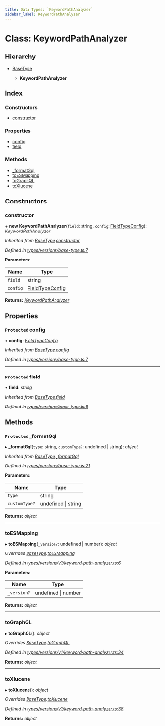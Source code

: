 ```yaml
---
title: Data Types: `KeywordPathAnalyzer`
sidebar_label: KeywordPathAnalyzer
---
```


# Class: KeywordPathAnalyzer

## Hierarchy

* [BaseType](basetype.md)

  * **KeywordPathAnalyzer**

## Index

### Constructors

* [constructor](keywordpathanalyzer.md#constructor)

### Properties

* [config](keywordpathanalyzer.md#protected-config)
* [field](keywordpathanalyzer.md#protected-field)

### Methods

* [_formatGql](keywordpathanalyzer.md#protected-_formatgql)
* [toESMapping](keywordpathanalyzer.md#toesmapping)
* [toGraphQL](keywordpathanalyzer.md#tographql)
* [toXlucene](keywordpathanalyzer.md#toxlucene)

## Constructors

###  constructor

\+ **new KeywordPathAnalyzer**(`field`: string, `config`: [FieldTypeConfig](../overview.md#fieldtypeconfig)): *[KeywordPathAnalyzer](keywordpathanalyzer.md)*

*Inherited from [BaseType](basetype.md).[constructor](basetype.md#constructor)*

*Defined in [types/versions/base-type.ts:7](https://github.com/terascope/teraslice/blob/0ae31df4/packages/data-types/src/types/versions/base-type.ts#L7)*

**Parameters:**

Name | Type |
------ | ------ |
`field` | string |
`config` | [FieldTypeConfig](../overview.md#fieldtypeconfig) |

**Returns:** *[KeywordPathAnalyzer](keywordpathanalyzer.md)*

## Properties

### `Protected` config

• **config**: *[FieldTypeConfig](../overview.md#fieldtypeconfig)*

*Inherited from [BaseType](basetype.md).[config](basetype.md#protected-config)*

*Defined in [types/versions/base-type.ts:7](https://github.com/terascope/teraslice/blob/0ae31df4/packages/data-types/src/types/versions/base-type.ts#L7)*

___

### `Protected` field

• **field**: *string*

*Inherited from [BaseType](basetype.md).[field](basetype.md#protected-field)*

*Defined in [types/versions/base-type.ts:6](https://github.com/terascope/teraslice/blob/0ae31df4/packages/data-types/src/types/versions/base-type.ts#L6)*

## Methods

### `Protected` _formatGql

▸ **_formatGql**(`type`: string, `customType?`: undefined | string): *object*

*Inherited from [BaseType](basetype.md).[_formatGql](basetype.md#protected-_formatgql)*

*Defined in [types/versions/base-type.ts:21](https://github.com/terascope/teraslice/blob/0ae31df4/packages/data-types/src/types/versions/base-type.ts#L21)*

**Parameters:**

Name | Type |
------ | ------ |
`type` | string |
`customType?` | undefined \| string |

**Returns:** *object*

___

###  toESMapping

▸ **toESMapping**(`_version?`: undefined | number): *object*

*Overrides [BaseType](basetype.md).[toESMapping](basetype.md#abstract-toesmapping)*

*Defined in [types/versions/v1/keyword-path-analyzer.ts:6](https://github.com/terascope/teraslice/blob/0ae31df4/packages/data-types/src/types/versions/v1/keyword-path-analyzer.ts#L6)*

**Parameters:**

Name | Type |
------ | ------ |
`_version?` | undefined \| number |

**Returns:** *object*

___

###  toGraphQL

▸ **toGraphQL**(): *object*

*Overrides [BaseType](basetype.md).[toGraphQL](basetype.md#abstract-tographql)*

*Defined in [types/versions/v1/keyword-path-analyzer.ts:34](https://github.com/terascope/teraslice/blob/0ae31df4/packages/data-types/src/types/versions/v1/keyword-path-analyzer.ts#L34)*

**Returns:** *object*

___

###  toXlucene

▸ **toXlucene**(): *object*

*Overrides [BaseType](basetype.md).[toXlucene](basetype.md#abstract-toxlucene)*

*Defined in [types/versions/v1/keyword-path-analyzer.ts:38](https://github.com/terascope/teraslice/blob/0ae31df4/packages/data-types/src/types/versions/v1/keyword-path-analyzer.ts#L38)*

**Returns:** *object*
